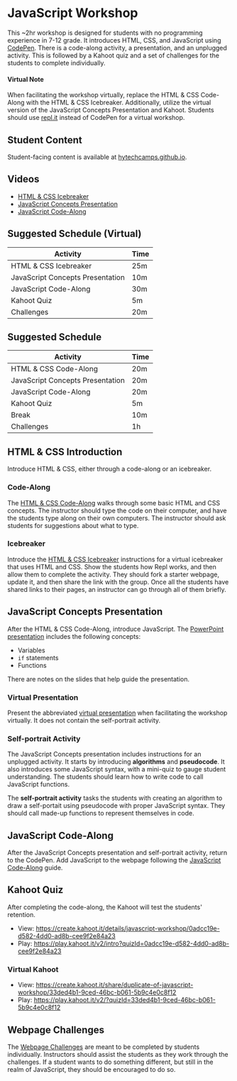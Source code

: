 # JavaScript Workshop
This ~2hr workshop is designed for students with no programming experience in 7-12 grade. It introduces HTML, CSS, and JavaScript using [CodePen](https://codepen.io). There is a code-along activity, a presentation, and an unplugged activity. This is followed by a Kahoot quiz and a set of challenges for the students to complete individually.

#### Virtual Note
When facilitating the workshop virtually, replace the HTML & CSS Code-Along with the HTML & CSS Icebreaker. Additionally, utilize the virtual version of the JavaScript Concepts Presentation and Kahoot. Students should use [repl.it](https://repl.it) instead of CodePen for a virtual workshop.

## Student Content
Student-facing content is available at [hytechcamps.github.io](https://hytechcamps.github.io/js-workshop).

## Videos
- [HTML & CSS Icebreaker](https://www.youtube.com/watch?v=9Utzzy0JpYQ&list=PL1P_sExxi-9NeogaTKc9lSzoUkqPuqHOT)
- [JavaScript Concepts Presentation](https://www.youtube.com/watch?v=08IakBYP2ao&list=PL1P_sExxi-9NeogaTKc9lSzoUkqPuqHOT)
- [JavaScript Code-Along](https://www.youtube.com/watch?v=45-Ps8yRwVk&list=PL1P_sExxi-9NeogaTKc9lSzoUkqPuqHOT)

## Suggested Schedule (Virtual)

| Activity | Time |
|-|-|
| HTML & CSS Icebreaker | 25m |
| JavaScript Concepts Presentation | 10m |
| JavaScript Code-Along | 30m |
| Kahoot Quiz | 5m |
| Challenges | 20m |

## Suggested Schedule

| Activity | Time |
|-|-|
| HTML & CSS Code-Along | 20m |
| JavaScript Concepts Presentation | 20m |
| JavaScript Code-Along | 20m |
| Kahoot Quiz | 5m |
| Break | 10m |
| Challenges | 1h |

## HTML & CSS Introduction
Introduce HTML & CSS, either through a code-along or an icebreaker.

### Code-Along
The [HTML & CSS Code-Along](HtmlCssCodeAlong.md) walks through some basic HTML and CSS concepts. The instructor should type the code on their computer, and have the students type along on their own computers. The instructor should ask students for suggestions about what to type.

### Icebreaker
Introduce the [HTML & CSS Icebreaker](HtmlCssIcebreaker.md) instructions for a virtual icebreaker that uses HTML and CSS. Show the students how Repl works, and then allow them to complete the activity. They should fork a starter webpage, update it, and then share the link with the group. Once all the students have shared links to their pages, an instructor can go through all of them briefly.

## JavaScript Concepts Presentation
After the HTML & CSS Code-Along, introduce JavaScript. The [PowerPoint presentation](JavaScriptConcepts.pptx) includes the following concepts:

- Variables
- `if` statements
- Functions

There are notes on the slides that help guide the presentation.

### Virtual Presentation
Present the abbreviated [virtual presentation](JavaScriptConceptsVirtual.pptx) when facilitating the workshop virtually. It does not contain the self-portrait activity.

### Self-portrait Activity
The JavaScript Concepts presentation includes instructions for an unplugged activity. It starts by introducing **algorithms** and **pseudocode**. It also introduces some JavaScript syntax, with a mini-quiz to gauge student understanding. The students should learn how to write code to call JavaScript functions. 

The **self-portrait activity** tasks the students with creating an algorithm to draw a self-portait using pseudocode with proper JavaScript syntax. They should call made-up functions to represent themselves in code.

## JavaScript Code-Along
After the JavaScript Concepts presentation and self-portrait activity, return to the CodePen. Add JavaScript to the webpage following the [JavaScript Code-Along](JavaScriptCodeAlong.md) guide.

## Kahoot Quiz
After completing the code-along, the Kahoot will test the students' retention.

- View: https://create.kahoot.it/details/javascript-workshop/0adcc19e-d582-4dd0-ad8b-cee9f2e84a23
- Play: https://play.kahoot.it/v2/intro?quizId=0adcc19e-d582-4dd0-ad8b-cee9f2e84a23

### Virtual Kahoot
- View: https://create.kahoot.it/share/duplicate-of-javascript-workshop/33ded4b1-9ced-46bc-b061-5b9c4e0c8f12
- Play: https://play.kahoot.it/v2/?quizId=33ded4b1-9ced-46bc-b061-5b9c4e0c8f12

## Webpage Challenges
The [Webpage Challenges](WebpageChallenges.md) are meant to be completed by students individually. Instructors should assist the students as they work through the challenges. If a student wants to do something different, but still in the realm of JavaScript, they should be encouraged to do so.